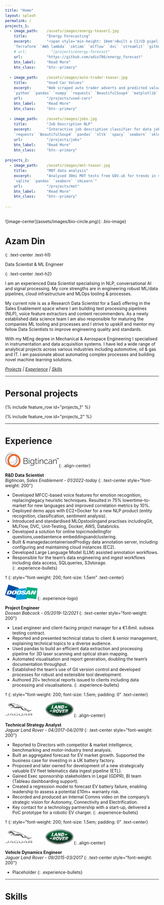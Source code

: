 ```yaml
---
title: "Home"
layout: splash
permalink: /
projects_1:
  - image_path:    /assets/images/energy-teaser2.jpg
    title:         "Energy Forecasting"
    excerpt:       "<span style='min-height: 10em'>Built a CI/CD pipeline for timeseries forecasting + deployment<br>
    `Terraform` `AWS lambda` `sktime` `mlflow` `dvc` `streamlit` `github-actions` `docker` `pytest`</span>"
    # url:           "/projects/energy-forecast"
    url:           "https://github.com/adin786/energy_forecast"
    btn_label:     "Read More"
    btn_class:     "btn--primary"

  - image_path:    /assets/images/auto-trader-teaser.jpg
    title:         "Used Car Values"
    excerpt:       "Web scraped auto trader adverts and predicted valuation of my own car<br>
    `python` `pandas` `numpy` `requests` `BeautifulSoup4` `matplotlib` `seaborn` `sklearn`"
    url:           "/projects/used-cars"
    btn_label:     "Read More"
    btn_class:     "btn--primary"

  - image_path:    /assets/images/jobs.jpg
    title:         "Job Description NLP"
    excerpt:       "Interactive job description classifier for data jobs. Web scraping and nlp.<br>
    `requests` `BeautifulSoup4` `pandas` `nltk` `spacy` `seaborn` `sklearn` `streamlit`"
    url:           "/projects/jobs"
    btn_label:     "Read More"
    btn_class:     "btn--primary"

projects_2:
  - image_path:    /assets/images/mot-teaser.jpg
    title:         "MOT data analysis"
    excerpt:       "Analysed 30mi MOT tests from GOV.uk for trends in vehicle ownership, pass/fail rates etc.<br>
    `sqlite` `pandas` `seaborn` `skLearn`"
    url:           "/projects/mot"
    btn_label:     "Read More"
    btn_class:     "btn--primary"

---
```

<br>
![image-center](assets/images/bio-circle.png){: .bio-image}

<h1>Azam Din</h1>{: .text-center .text-h1}
<p>Data Scientist & ML Engineer</p>{: .text-center .text-h2}

I am an experienced Data Scientist specialising in NLP, conversational AI and signal processing.  My core strengths are in engineering robust ML/data pipelines, cloud infrastructure and MLOps tooling & processes.

My current role is as a Research Data Scientist for a SaaS offering in the Sales Enablement space where I am building text processing pipelines (NLP), voice feature extractors and content recommenders. As a newly established data science team I am also responsible for maturing the companies ML tooling and processes and I strive to upskill and mentor my fellow Data Scientists to improve engineering quality and standards.

With my MEng degree in Mechanical & Aerospace Engineering I specialised in instrumentation and data acquisition systems.  I have led a wide range of analytical projects across various industries including automotive, oil & gas and IT. I am passionate about automating complex processes and building novel machine learning solutions.

<i><a href="#personal-projects">Projects</a> \| <a href="#experience">Experience</a> \| <a href="#skills">Skills</a></i>

---

# Personal projects
{% include feature_row id="projects_1" %}

{% include feature_row id="projects_2" %}

---

# Experience

![image-center](/assets/images/btc-logo-50.png){: .align-center}  

**R&D Data Scientist**<br>
*Bigtincan, Sales Enablement* - *01/2022-today*
{: .text-center style="font-weight: 200"}

- Developed MFCC-based voice features for emotion recognition, replacinglegacy heuristic techniques. Resulted in 75% lowertime-to-market for new languages and improved correlation metrics by 10%.
- Deployed demo apps with EC2+Docker for a new NLP product (entity recognition, classification, sentiment analysis).
- Introduced and standardised MLOpstoolingand practises includingGit, MLFlow, DVC, Unit-Testing, Docker, AWS, Databricks.
- Developed a solution for online topicmodellingfor questions,usedsentence embeddingsandclustering.
- Built & managedacontainerisedProdigy data annotation server, including configuring and maintaining cloud instances (EC2).
- Developed Large Language Model (LLM) assisted annotation workflows.
- Responsible for the team’s data engineering and ingest workflows including data access, SQLqueries, S3storage.  
{: .experience-bullets}

<span>⭡</span>
{: style="font-weight: 200; font-size: 1.5em" .text-center}

![image-center](/assets/images/doosan-logo-50.png){: .experience-logo}  

**Project Engineer**<br>
*Doosan Babcock* - *05/2019-12/2021*
{: .text-center style="font-weight: 200"}

- Lead engineer and client-facing project manager for a €1.6mil. subsea testing contract. 
- Reported and presented technical status to client & senior management, explaining technical topics to a diverse audience. 
- Used pandas to build an efficient data extraction and processing pipeline for 3D laser scanning and optical strain mapping. 
- Automated visualisation and report generation, doubling the team’s documentation throughput. 
- Established the team’s use of Git version control and developed processes for robust and extensible tool development. 
- Authored 20+ technical reports issued to clients including data processing and visualisations. 
{: .experience-bullets}

<span>⭡</span>
{: style="font-weight: 200; font-size: 1.5em; padding: 0" .text-center}

![image-center](/assets/images/jlr-logo-50.png){: .align-center}  

**Technical Strategy Analyst**<br>
*Jaguar Land Rover* - *04/2017-04/2019*
{: .text-center style="font-weight: 200"}

- Reported to Directors with competitor & market intelligence, benchmarking and motor-industry trend analysis. 
- Built an aggregated forecast for EV market growth.  Supported the business case for investing in a UK battery factory. 
- Proposed and later owned for development of a new strategically valuable EV fleet telematics data ingest pipeline (ETL). 
- Gained Exec sponsorship stakeholders in Legal (GDPR), BI team (Tableau dashboarding support). 
- Created a regression model to forecast EV battery failure, enabling leadership to assess a potential £10m+ warranty risk. 
- Recorded and produced an Internal Comms video on the company’s strategic vision for Autonomy, Connectivity and Electrification. 
- Key contact for a technology partnership with a start-up, delivered a PoC prototype for a robotic EV charger. 
{: .experience-bullets}

<span>⭡</span>
{: style="font-weight: 200; font-size: 1.5em; padding: 0" .text-center}

![image-center](/assets/images/jlr-logo-50.png){: .align-center}  

**Vehicle Dynamics Engineer**<br>
*Jaguar Land Rover* - *09/2015-03/2017*
{: .text-center style="font-weight: 200"}

- Placeholder
{: .experience-bullets}

---

# Skills
